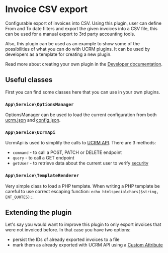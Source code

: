 # Invoice CSV export

Configurable export of invoices into CSV. Using this plugin, user can define From and To date filters and export the given invoices into a CSV file, this can be used for a manual export to 3rd party accounting tools.

Also, this plugin can be used as an example to show some of the possibilities of what you can do with UCRM plugins. It can be used by developers as a template for creating a new plugin.

Read more about creating your own plugin in the [Developer documentation](../../master/docs/index.md).

## Useful classes

First you can find some classes here that you can use in your own plugins.

### `App\Service\OptionsManager`

OptionsManager can be used to load the current configuration from both [ucrm.json](../../docs/file-structure.md#ucrmjson) and [config.json](../../docs/file-structure.md#dataconfigjson). 

### `App\Service\UcrmApi`

UcrmApi is used to simplify the calls to [UCRM API](https://ucrm.docs.apiary.io). There are 3 methods:

- `command` - to call a POST, PATCH or DELETE endpoint
- `query` - to call a GET endpoint
- `getUser` - to retrieve data about the current user to verify [security](../../docs/security.md)

### `App\Service\TemplateRenderer`

Very simple class to load a PHP template. When writing a PHP template be careful to use correct escaping function: `echo htmlspecialchars($string, ENT_QUOTES);`.

## Extending the plugin

Let's say you would want to improve this plugin to only export invoices that were not invoiced before. In that case you have two options:

- persist the IDs of already exported invoices to a file
- mark them as already exported with UCRM API using a [Custom Attribute](https://ucrm.docs.apiary.io/#reference/custom-attributes)
